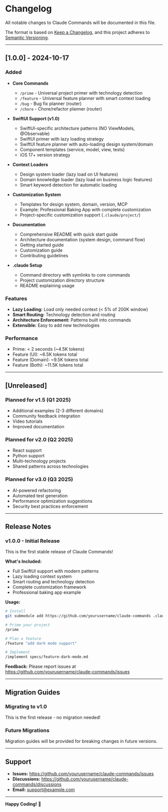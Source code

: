 # Changelog

All notable changes to Claude Commands will be documented in this file.

The format is based on [Keep a Changelog](https://keepachangelog.com/en/1.0.0/),
and this project adheres to [Semantic Versioning](https://semver.org/spec/v2.0.0.html).

---

## [1.0.0] - 2024-10-17

### Added
- **Core Commands**
  - `/prime` - Universal project primer with technology detection
  - `/feature` - Universal feature planner with smart context loading
  - `/bug` - Bug fix planner (router)
  - `/chore` - Chore/refactor planner (router)

- **SwiftUI Support (v1.0)**
  - SwiftUI-specific architecture patterns (NO ViewModels, @Observable)
  - SwiftUI primer with lazy loading strategy
  - SwiftUI feature planner with auto-loading design system/domain
  - Component templates (service, model, view, tests)
  - iOS 17+ version strategy

- **Context Loaders**
  - Design system loader (lazy load on UI features)
  - Domain knowledge loader (lazy load on business logic features)
  - Smart keyword detection for automatic loading

- **Customization System**
  - Templates for design system, domain, version, MCP
  - Example: Professional Baking App with complete customization
  - Project-specific customization support (`.claude/project/`)

- **Documentation**
  - Comprehensive README with quick start guide
  - Architecture documentation (system design, command flow)
  - Getting started guide  
  - Customization guide
  - Contributing guidelines

- **.claude Setup**
  - Command directory with symlinks to core commands
  - Project customization directory structure
  - README explaining usage

### Features
- **Lazy Loading:** Load only needed context (< 5% of 200K window)
- **Smart Routing:** Technology detection and routing
- **Architecture Enforcement:** Patterns built into commands
- **Extensible:** Easy to add new technologies

### Performance
- Prime: < 2 seconds (~4.5K tokens)
- Feature (UI): ~6.5K tokens total
- Feature (Domain): ~9.5K tokens total
- Feature (Both): ~11.5K tokens total

---

## [Unreleased]

### Planned for v1.5 (Q1 2025)
- Additional examples (2-3 different domains)
- Community feedback integration
- Video tutorials
- Improved documentation

### Planned for v2.0 (Q2 2025)
- React support
- Python support  
- Multi-technology projects
- Shared patterns across technologies

### Planned for v3.0 (Q3 2025)
- AI-powered refactoring
- Automated test generation
- Performance optimization suggestions
- Security best practices enforcement

---

## Release Notes

### v1.0.0 - Initial Release

This is the first stable release of Claude Commands!

**What's Included:**
- Full SwiftUI support with modern patterns
- Lazy loading context system
- Smart routing and technology detection
- Complete customization framework
- Professional baking app example

**Usage:**
```bash
# Install
git submodule add https://github.com/yourusername/claude-commands .claude-commands

# Prime your project
/prime

# Plan a feature
/feature "add dark mode support"

# Implement
/implement specs/feature-dark-mode.md
```

**Feedback:** Please report issues at https://github.com/yourusername/claude-commands/issues

---

## Migration Guides

### Migrating to v1.0

This is the first release - no migration needed!

### Future Migrations

Migration guides will be provided for breaking changes in future versions.

---

## Support

- **Issues:** https://github.com/yourusername/claude-commands/issues
- **Discussions:** https://github.com/yourusername/claude-commands/discussions
- **Email:** support@example.com

---

**Happy Coding!** 🎉
